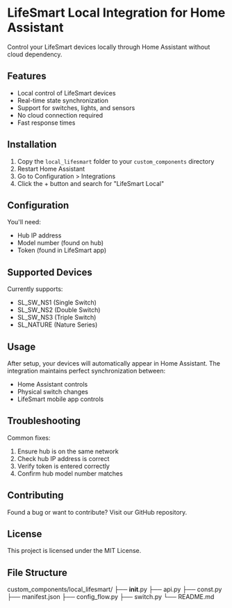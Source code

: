 # LifeSmart Local Integration for Home Assistant

Control your LifeSmart devices locally through Home Assistant without cloud dependency.

## Features
- Local control of LifeSmart devices
- Real-time state synchronization
- Support for switches, lights, and sensors
- No cloud connection required
- Fast response times

## Installation

1. Copy the `local_lifesmart` folder to your `custom_components` directory
2. Restart Home Assistant
3. Go to Configuration > Integrations
4. Click the + button and search for "LifeSmart Local"

## Configuration

You'll need:
- Hub IP address
- Model number (found on hub)
- Token (found in LifeSmart app)

## Supported Devices

Currently supports:
- SL_SW_NS1 (Single Switch)
- SL_SW_NS2 (Double Switch)
- SL_SW_NS3 (Triple Switch)
- SL_NATURE (Nature Series)

## Usage

After setup, your devices will automatically appear in Home Assistant. The integration maintains perfect synchronization between:
- Home Assistant controls
- Physical switch changes
- LifeSmart mobile app controls

## Troubleshooting

Common fixes:
1. Ensure hub is on the same network
2. Check hub IP address is correct
3. Verify token is entered correctly
4. Confirm hub model number matches

## Contributing

Found a bug or want to contribute? Visit our GitHub repository.

## License

This project is licensed under the MIT License.

## File Structure


custom_components/local_lifesmart/
├── __init__.py
├── api.py
├── const.py
├── manifest.json
├── config_flow.py
├── switch.py
└── README.md

